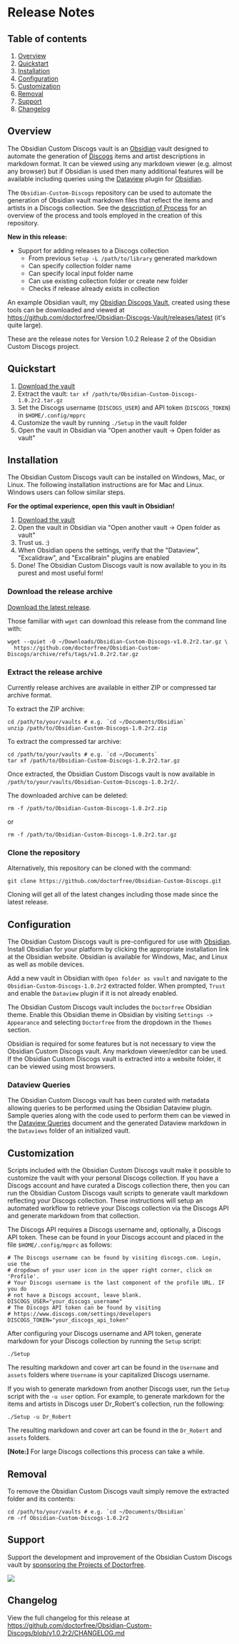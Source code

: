 # Release Notes

## Table of contents

1. [Overview](#overview)
1. [Quickstart](#quickstart)
1. [Installation](#installation)
1. [Configuration](#configuration)
1. [Customization](#customization)
1. [Removal](#removal)
1. [Support](#support)
1. [Changelog](#changelog)

## Overview

The Obsidian Custom Discogs vault is an [Obsidian](https://obsidian.md) vault designed to automate the generation of [Discogs](https://discogs.com) items and artist descriptions in markdown format. It can be viewed using any markdown viewer (e.g. almost any browser) but if Obsidian is used then many additional features will be available including queries using the [Dataview](https://blacksmithgu.github.io/obsidian-dataview/) plugin for [Obsidian](https://obsidian.md/).

The `Obsidian-Custom-Discogs` repository can be used to automate the generation of Obsidian vault markdown files that reflect the items and artists in a Discogs collection. See the [description of Process](https://github.com/doctorfree/Obsidian-Custom-Discogs/Process.md) for an overview of the process and tools employed in the creation of this repository.

**New in this release:**

- Support for adding releases to a Discogs collection
    - From previous `Setup -L /path/to/library` generated markdown
    - Can specify collection folder name 
    - Can specify local input folder name 
    - Can use existing collection folder or create new folder
    - Checks if release already exists in collection

An example Obsidian vault, my [Obsidian Discogs Vault](https://github.com/doctorfree/Obsidian-Discogs-Vault#readme), created using these tools can be downloaded and viewed at https://github.com/doctorfree/Obsidian-Discogs-Vault/releases/latest (it's quite large).

These are the release notes for Version 1.0.2 Release 2 of the Obsidian Custom Discogs project.

## Quickstart

1. [Download the vault](https://github.com/doctorfree/Obsidian-Custom-Discogs/archive/refs/tags/v1.0.2r2.tar.gz)
2. Extract the vault: `tar xf /path/to/Obsidian-Custom-Discogs-1.0.2r2.tar.gz`
3. Set the Discogs username (`DISCOGS_USER`) and API token (`DISCOGS_TOKEN`) in `$HOME/.config/mpprc`
4. Customize the vault by running `./Setup` in the vault folder
5. Open the vault in Obsidian via "Open another vault -> Open folder as vault"

## Installation

The Obsidian Custom Discogs vault can be installed on Windows, Mac, or Linux. The following installation instructions are for Mac and Linux. Windows users can follow similar steps.

**For the optimal experience, open this vault in Obsidian!**

1. [Download the vault](https://github.com/doctorfree/Obsidian-Custom-Discogs/archive/refs/tags/v1.0.2r2.tar.gz)
3. Open the vault in Obsidian via "Open another vault -> Open folder as vault"
4. Trust us. :) 
5. When Obsidian opens the settings, verify that the "Dataview", "Excalidraw", and "Excalibrain" plugins are enabled
6. Done! The Obsidian Custom Discogs vault is now available to you in its purest and most useful form!

### Download the release archive

[Download the latest release](https://github.com/doctorfree/Obsidian-Custom-Discogs/releases/latest).

Those familiar with `wget` can download this release from the command line with:

```shell
wget --quiet -O ~/Downloads/Obsidian-Custom-Discogs-v1.0.2r2.tar.gz \
  https://github.com/doctorfree/Obsidian-Custom-Discogs/archive/refs/tags/v1.0.2r2.tar.gz
```

### Extract the release archive

Currently release archives are available in either ZIP or compressed tar archive format.

To extract the ZIP archive:

```shell
cd /path/to/your/vaults # e.g. `cd ~/Documents/Obsidian`
unzip /path/to/Obsidian-Custom-Discogs-1.0.2r2.zip
```

To extract the compressed tar archive:

```shell
cd /path/to/your/vaults # e.g. `cd ~/Documents`
tar xf /path/to/Obsidian-Custom-Discogs-1.0.2r2.tar.gz
```

Once extracted, the Obsidian Custom Discogs vault is now available in `/path/to/your/vaults/Obsidian-Custom-Discogs-1.0.2r2/`.

The downloaded archive can be deleted:

```shell
rm -f /path/to/Obsidian-Custom-Discogs-1.0.2r2.zip
```

or

```shell
rm -f /path/to/Obsidian-Custom-Discogs-1.0.2r2.tar.gz
```

### Clone the repository

Alternatively, this repository can be cloned with the command:

```console
git clone https://github.com/doctorfree/Obsidian-Custom-Discogs.git
```

Cloning will get all of the latest changes including those made since the latest release.

## Configuration

The Obsidian Custom Discogs vault is pre-configured for use with [Obsidian](https://obsidian.md). Install Obsidian for your platform by clicking the appropriate installation link at the Obsidian website. Obsidian is available for Windows, Mac, and Linux as well as mobile devices.

Add a new vault in Obsidian with `Open folder as vault` and navigate to the `Obsidian-Custom-Discogs-1.0.2r2` extracted folder. When prompted, `Trust` and enable the `Dataview` plugin if it is not already enabled.

The Obsidian Custom Discogs vault includes the `Doctorfree` Obsidian theme. Enable this Obsidian theme in Obsidian by visiting `Settings -> Appearance` and selecting `Doctorfree` from the dropdown in the `Themes` section.

Obsidian is required for some features but is not necessary to view the Obsidian Custom Discogs vault. Any markdown viewer/editor can be used. If the Obsidian Custom Discogs vault is extracted into a website folder, it can be viewed using most browsers.

### Dataview Queries

The Obsidian Custom Discogs vault has been curated with metadata allowing queries to be performed using the Obsidian Dataview plugin. Sample queries along with the code used to perform them can be viewed in the [Dataview Queries](https://github.com/doctorfree/Obsidian-Custom-Discogs/Dataview_Queries.md) document and the generated Dataview markdown in the `Dataviews` folder of an initialized vault.

## Customization

Scripts included with the Obsidian Custom Discogs vault make it possible to customize the vault with your personal Discogs collection. If you have a Discogs account and have curated a Discogs collection there, then you can run the Obsidian Custom Discogs vault scripts to generate vault markdown reflecting your Discogs collection. These instructions will setup an automated workflow to retrieve your Discogs collection via the Discogs API and generate markdown from that collection.

The Discogs API requires a Discogs username and, optionally, a Discogs API token. These can be found in your Discogs account and placed in the file `$HOME/.config/mpprc` as follows:

```shell
# The Discogs username can be found by visiting discogs.com. Login, use the
# dropdown of your user icon in the upper right corner, click on 'Profile'.
# Your Discogs username is the last component of the profile URL. IF you do
# not have a Discogs account, leave blank.
DISCOGS_USER="your_discogs_username"
# The Discogs API token can be found by visiting
# https://www.discogs.com/settings/developers
DISCOGS_TOKEN="your_discogs_api_token"
```

After configuring your Discogs username and API token, generate markdown for your Discogs collection by running the `Setup` script:

```console
./Setup
```

The resulting markdown and cover art can be found in the `Username` and `assets` folders where `Username` is your capitalized Discogs username.

If you wish to generate markdown from another Discogs user, run the `Setup` script with the `-u user` option. For example, to generate markdown for the items and artists in Discogs user Dr_Robert's collection, run the following:

```console
./Setup -u Dr_Robert
```

The resulting markdown and cover art can be found in the `Dr_Robert` and `assets` folders.

**[Note:]** For large Discogs collections this process can take a while.

## Removal

To remove the Obsidian Custom Discogs vault simply remove the extracted folder and its contents:

```shell
cd /path/to/your/vaults # e.g. `cd ~/Documents/Obsidian`
rm -rf Obsidian-Custom-Discogs-1.0.2r2
```

## Support

Support the development and improvement of the Obsidian Custom Discogs vault by [sponsoring the Projects of Doctorfree](https://github.com/sponsors/doctorfree).

<a href="https://www.buymeacoffee.com/doctorfree"><img src="https://img.buymeacoffee.com/button-api/?text=Buy me a coffee&emoji=&slug=doctorfree&button_colour=5F7FFF&font_colour=ffffff&font_family=Lato&outline_colour=000000&coffee_colour=FFDD00"></a>

## Changelog

View the full changelog for this release at https://github.com/doctorfree/Obsidian-Custom-Discogs/blob/v1.0.2r2/CHANGELOG.md
